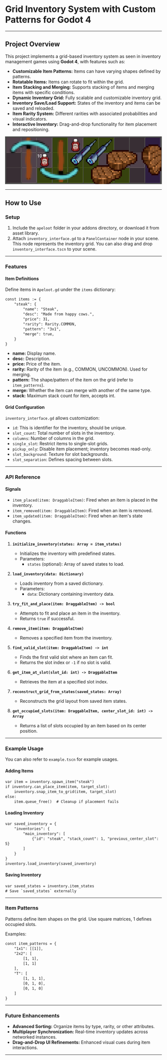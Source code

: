 
# Grid Inventory System with Custom Patterns for Godot 4

---

## **Project Overview**

This project implements a grid-based inventory system as seen in inventory management games using **Godot 4**, with features such as:

- **Customizable Item Patterns:** Items can have varying shapes defined by patterns.
- **Rotatable Items:** Items can rotate to fit within the grid.
- **Item Stacking and Merging:** Supports stacking of items and merging items with specific conditions.
- **Dynamic Inventory Grid:** Fully scalable and customizable inventory grid.
- **Inventory Save/Load Support:** States of the inventory and items can be saved and reloaded.
- **Item Rarity System:** Different rarities with associated probabilities and visual indicators.
- **Interactive Inventory:** Drag-and-drop functionality for item placement and repositioning.

![Preview](preview.png)

---

## **How to Use**

### **Setup**
1. Include the `apeloot` folder in your addons directory, or download it from asset library.
2. Attach `inventory_interface.gd` to a `PanelContainer` node in your scene. This node represents the inventory grid. You can also drag and drop `inventory_interface.tscn` to your scene.

---

### **Features**
#### **Item Definitions**
Define items in `Apeloot.gd` under the `items` dictionary:
```gdscript
const items := {
	"steak": {
		"name": "Steak",
		"desc": "Made from happy cows.",
		"price": 31,
		"rarity": Rarity.COMMON,
		"pattern": "3x1",
		"merge": true,
	}
}
```
- **name:** Display name.
- **desc:** Description.
- **price:** Price of the item.
- **rarity:** Rarity of the item (e.g., COMMON, UNCOMMON). Used for merging.
- **pattern:** The shape/pattern of the item on the grid (refer to `item_patterns`).
- **merge:** Whether the item can merge with another of the same type.
- **stack:** Maximum stack count for item, accepts int.

#### **Grid Configuration**
`inventory_interface.gd` allows customization:
- `id`: This is identifier for the inventory, should be unique.
- `slot_count`: Total number of slots in the inventory.
- `columns`: Number of columns in the grid.
- `single_slot`: Restrict items to single-slot grids.
- `pickup_only`: Disable item placement; inventory becomes read-only.
- `slot_background`: Texture for slot backgrounds.
- `slot_separation`: Defines spacing between slots.

---

### **API Reference**

#### **Signals**
- `item_placed(item: DraggableItem)`: Fired when an item is placed in the inventory.
- `item_removed(item: DraggableItem)`: Fired when an item is removed.
- `item_updated(item: DraggableItem)`: Fired when an item's state changes.

#### **Functions**
1. **`initialize_inventory(states: Array = item_states)`**
   - Initializes the inventory with predefined states.
   - Parameters:
	 - `states` (optional): Array of saved states to load.

2. **`load_inventory(data: Dictionary)`**
   - Loads inventory from a saved dictionary.
   - Parameters:
	 - `data`: Dictionary containing inventory data.

3. **`try_fit_and_place(item: DraggableItem) -> bool`**
   - Attempts to fit and place an item in the inventory.
   - Returns `true` if successful.

4. **`remove_item(item: DraggableItem)`**
   - Removes a specified item from the inventory.

5. **`find_valid_slot(item: DraggableItem) -> int`**
   - Finds the first valid slot where an item can fit.
   - Returns the slot index or `-1` if no slot is valid.

6. **`get_item_at_slot(slot_id: int) -> DraggableItem`**
   - Retrieves the item at a specified slot index.

7. **`reconstruct_grid_from_states(saved_states: Array)`**
   - Reconstructs the grid layout from saved item states.

8. **`get_occupied_slots(item: DraggableItem, center_slot_id: int) -> Array`**
   - Returns a list of slots occupied by an item based on its center position.

---

### **Example Usage**

You can also refer to `example.tscn` for example usages.

#### **Adding Items**
```gdscript
var item = inventory.spawn_item("steak")
if inventory.can_place_item(item, target_slot):
	inventory.snap_item_to_grid(item, target_slot)
else:
	item.queue_free()  # Cleanup if placement fails
```

#### **Loading Inventory**
```gdscript
var saved_inventory = {
	"inventories": {
		"main_inventory": [
			{"id": "steak", "stack_count": 1, "previous_center_slot": 5}
		]
	}
}
inventory.load_inventory(saved_inventory)
```

#### **Saving Inventory**
```gdscript
var saved_states = inventory.item_states
# Save `saved_states` externally
```

---

### **Item Patterns**
Patterns define item shapes on the grid. Use square matrices, 1 defines occupied slots.

Examples:
```gdscript
const item_patterns = {
	"1x1": [[1]],
	"2x2": [
		[1, 1],
		[1, 1]
	],
	"T": [
		[1, 1, 1],
		[0, 1, 0],
		[0, 1, 0]
	]
}
```

---

### **Future Enhancements**
- **Advanced Sorting:** Organize items by type, rarity, or other attributes.
- **Multiplayer Synchronization:** Real-time inventory updates across networked instances.
- **Drag-and-Drop UI Refinements:** Enhanced visual cues during item interactions.

---
